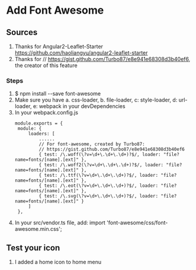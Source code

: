 # Add Font Awesome 

## Sources
1. Thanks for Angular2-Leaflet-Starter https://github.com/haoliangyu/angular2-leaflet-starter
2. Thanks for // https://gist.github.com/Turbo87/e8e941e68308d3b40ef6, the creator of this feature

### Steps
1. $ npm install --save font-awesome
2. Make sure you have 
   a. css-loader,
   b. file-loader,
   c: style-loader,
   d: url-loader,
   e: webpack
   in your devDependencies
3. In your webpack.config.js
   ```
   module.exports = {    
    module: {
        loaders: [
            ......
            // For font-awesome, created by Turbo87:
            // https://gist.github.com/Turbo87/e8e941e68308d3b40ef6
            { test: /\.woff(\?v=\d+\.\d+\.\d+)?$/, loader: "file?name=fonts/[name].[ext]" },
            { test: /\.woff2(\?v=\d+\.\d+\.\d+)?$/, loader: "file?name=fonts/[name].[ext]" },
            { test: /\.ttf(\?v=\d+\.\d+\.\d+)?$/, loader: "file?name=fonts/[name].[ext]" },
            { test: /\.eot(\?v=\d+\.\d+\.\d+)?$/, loader: "file?name=fonts/[name].[ext]" },
            { test: /\.svg(\?v=\d+\.\d+\.\d+)?$/, loader: "file?name=fonts/[name].[ext]" }
        ]
    },
    ```
4. In your src/vendor.ts file, add:
   import 'font-awesome/css/font-awesome.min.css';

## Test your icon 
1. I added a home icon to home menu